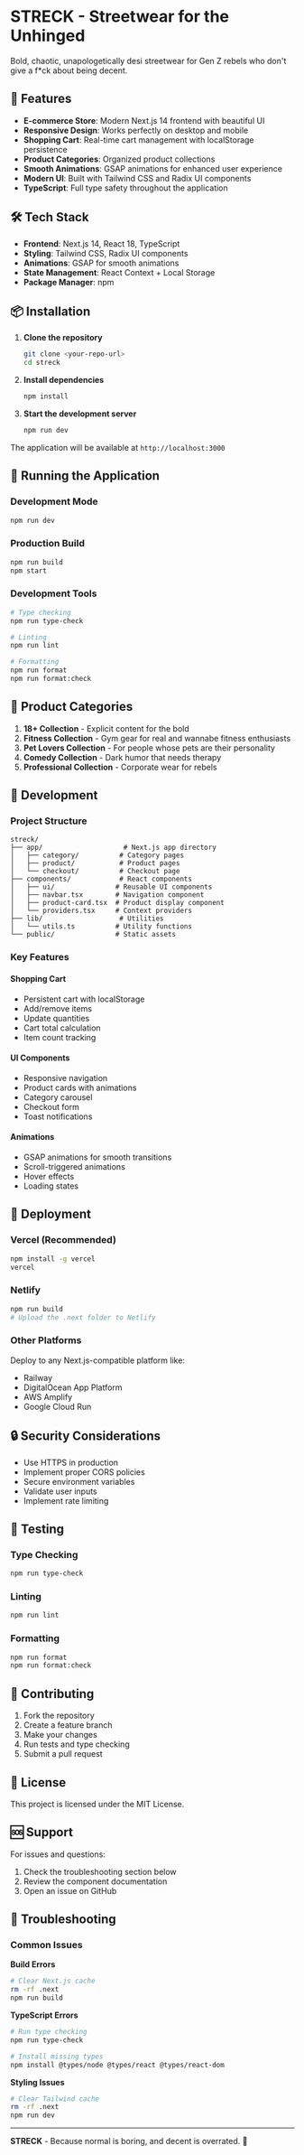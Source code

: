 # STRECK - Streetwear for the Unhinged

Bold, chaotic, unapologetically desi streetwear for Gen Z rebels who don't give a f*ck about being decent.

## 🚀 Features

- **E-commerce Store**: Modern Next.js 14 frontend with beautiful UI
- **Responsive Design**: Works perfectly on desktop and mobile
- **Shopping Cart**: Real-time cart management with localStorage persistence
- **Product Categories**: Organized product collections
- **Smooth Animations**: GSAP animations for enhanced user experience
- **Modern UI**: Built with Tailwind CSS and Radix UI components
- **TypeScript**: Full type safety throughout the application

## 🛠️ Tech Stack

- **Frontend**: Next.js 14, React 18, TypeScript
- **Styling**: Tailwind CSS, Radix UI components
- **Animations**: GSAP for smooth animations
- **State Management**: React Context + Local Storage
- **Package Manager**: npm

## 📦 Installation

1. **Clone the repository**
   ```bash
   git clone <your-repo-url>
   cd streck
   ```

2. **Install dependencies**
   ```bash
   npm install
   ```

3. **Start the development server**
   ```bash
   npm run dev
   ```

The application will be available at `http://localhost:3000`

## 🚀 Running the Application

### Development Mode
```bash
npm run dev
```

### Production Build
```bash
npm run build
npm start
```

### Development Tools
```bash
# Type checking
npm run type-check

# Linting
npm run lint

# Formatting
npm run format
npm run format:check
```

## 🎨 Product Categories

1. **18+ Collection** - Explicit content for the bold
2. **Fitness Collection** - Gym gear for real and wannabe fitness enthusiasts
3. **Pet Lovers Collection** - For people whose pets are their personality
4. **Comedy Collection** - Dark humor that needs therapy
5. **Professional Collection** - Corporate wear for rebels

## 🔧 Development

### Project Structure
```
streck/
├── app/                    # Next.js app directory
│   ├── category/          # Category pages
│   ├── product/           # Product pages
│   └── checkout/          # Checkout page
├── components/            # React components
│   ├── ui/               # Reusable UI components
│   ├── navbar.tsx        # Navigation component
│   ├── product-card.tsx  # Product display component
│   └── providers.tsx     # Context providers
├── lib/                   # Utilities
│   └── utils.ts          # Utility functions
└── public/               # Static assets
```

### Key Features

#### Shopping Cart
- Persistent cart with localStorage
- Add/remove items
- Update quantities
- Cart total calculation
- Item count tracking

#### UI Components
- Responsive navigation
- Product cards with animations
- Category carousel
- Checkout form
- Toast notifications

#### Animations
- GSAP animations for smooth transitions
- Scroll-triggered animations
- Hover effects
- Loading states

## 🚀 Deployment

### Vercel (Recommended)
```bash
npm install -g vercel
vercel
```

### Netlify
```bash
npm run build
# Upload the .next folder to Netlify
```

### Other Platforms
Deploy to any Next.js-compatible platform like:
- Railway
- DigitalOcean App Platform
- AWS Amplify
- Google Cloud Run

## 🔒 Security Considerations

- Use HTTPS in production
- Implement proper CORS policies
- Secure environment variables
- Validate user inputs
- Implement rate limiting

## 🧪 Testing

### Type Checking
```bash
npm run type-check
```

### Linting
```bash
npm run lint
```

### Formatting
```bash
npm run format
npm run format:check
```

## 🤝 Contributing

1. Fork the repository
2. Create a feature branch
3. Make your changes
4. Run tests and type checking
5. Submit a pull request

## 📝 License

This project is licensed under the MIT License.

## 🆘 Support

For issues and questions:
1. Check the troubleshooting section below
2. Review the component documentation
3. Open an issue on GitHub

## 🔧 Troubleshooting

### Common Issues

**Build Errors**
```bash
# Clear Next.js cache
rm -rf .next
npm run build
```

**TypeScript Errors**
```bash
# Run type checking
npm run type-check

# Install missing types
npm install @types/node @types/react @types/react-dom
```

**Styling Issues**
```bash
# Clear Tailwind cache
rm -rf .next
npm run dev
```

---

**STRECK** - Because normal is boring, and decent is overrated. 🖕 